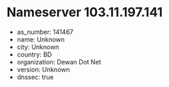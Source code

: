 # Nameserver 103.11.197.141

* as_number: 141467
* name: Unknown
* city: Unknown
* country: BD
* organization: Dewan Dot Net
* version: Unknown
* dnssec: true
